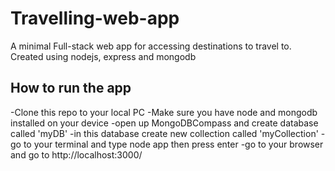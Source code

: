 # Travelling-web-app
A minimal Full-stack web app for accessing destinations to travel to. Created using nodejs, express and mongodb

## How to run the app
-Clone this repo to your local PC 
-Make sure you have node and mongodb installed on your device
-open up MongoDBCompass and create database called 'myDB'
-in this database create new collection called 'myCollection'
-go to your terminal and type node app then press enter
-go to your browser and go to http://localhost:3000/ 
